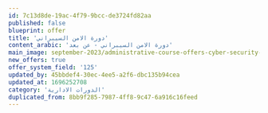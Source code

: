 ```yaml
---
id: 7c13d8de-19ac-4f79-9bcc-de3724fd82aa
published: false
blueprint: offer
title: 'دورة الامن السيبراني'
content_arabic: 'دورة الامن السيبراني - عن بعد'
main_image: september-2023/administrative-course-offers-cyber-security-sep-2023.jpg
new_offers: true
offer_system_field: '125'
updated_by: 45bbdef4-30ec-4ee5-a2f6-dbc135b94cea
updated_at: 1696252708
category: 'الدورات الادارية'
duplicated_from: 8bb9f285-7987-4ff8-9c47-6a916c16feed
---
```

